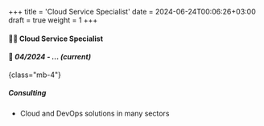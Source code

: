 +++
title = 'Cloud Service Specialist'
date = 2024-06-24T00:06:26+03:00
draft = true
weight = 1
+++

#### 🧑‍💻 Cloud Service Specialist

#### 📅 *04/2024 - ... (current)*
{class="mb-4"}

##### Consulting

- Cloud and DevOps solutions in many sectors

